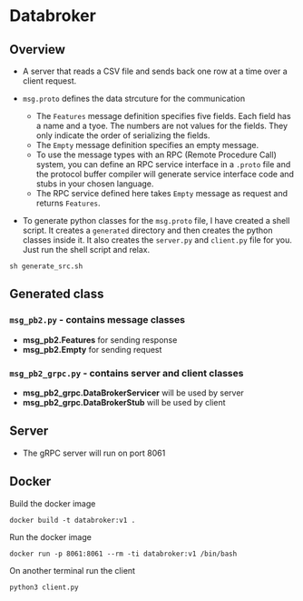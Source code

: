 # Databroker 
## Overview
- A server that reads a CSV file and sends back one row at a time over a client request.
- `msg.proto` defines the data strcuture for the communication

    - The `Features` message definition specifies five fields. Each field has a name and a tyoe. The numbers are not values for the fields. They only indicate the order of serializing the fields. 
    - The `Empty` message definition specifies an empty message.
    - To use the message types with an RPC (Remote Procedure Call) system, you can define an RPC service interface in a ``.proto`` file and the protocol buffer compiler will generate service interface code and stubs in your chosen language. 
    - The RPC service defined here takes ``Empty`` message as request and returns ``Features``. 

- To generate python classes for the `msg.proto` file, I have created a shell script. It creates a ``generated`` directory and then creates the python classes inside it. It also creates the ``server.py`` and ``client.py`` file for you. Just run the shell script and relax.
````
sh generate_src.sh
````
## Generated class
### ``msg_pb2.py`` - contains message classes
- **msg_pb2.Features** for sending response
- **msg_pb2.Empty** for sending request
### ``msg_pb2_grpc.py`` - contains server and client classes
- **msg_pb2_grpc.DataBrokerServicer** will be used by server
- **msg_pb2_grpc.DataBrokerStub** will be used by client

## Server
- The gRPC server will run on port 8061
## Docker
Build the docker image
````
docker build -t databroker:v1 .
````
Run the docker image
````
docker run -p 8061:8061 --rm -ti databroker:v1 /bin/bash
````
On another terminal run the client
````
python3 client.py
````